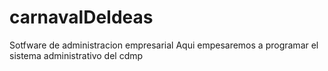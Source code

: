# carnavalDeIdeas
Sotfware de administracion empresarial
Aqui empesaremos a programar el sistema administrativo del cdmp
